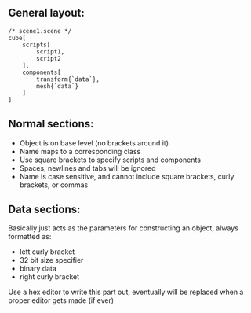 ## General layout:

```
/* scene1.scene */
cube[
    scripts[
        script1, 
        script2
    ],
    components[
        transform{`data`},
        mesh{`data`}
    ]
]
```

## Normal sections:

- Object is on base level (no brackets around it)
- Name maps to a corresponding class
- Use square brackets to specify scripts and components
- Spaces, newlines and tabs will be ignored
- Name is case sensitive, and cannot include square brackets, curly brackets, or commas

## Data sections:

Basically just acts as the parameters for constructing an object, always formatted as: 
- left curly bracket
- 32 bit size specifier
- binary data
- right curly bracket

Use a hex editor to write this part out, eventually will be replaced when a proper editor gets made (if ever)